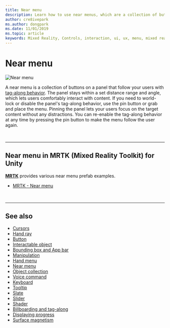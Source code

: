 ```yaml
---
title: Near menu
description: Learn how to use near menus, which are a collection of buttons on a panel that follow you with tag-along behavior in a mixed reality environment.
author: cre8ivepark
ms.author: dongpark
ms.date: 11/01/2019
ms.topic: article
keywords: Mixed Reality, Controls, interaction, ui, ux, menu, mixed reality headset, windows mixed reality headset, virtual reality headset, HoloLens, MRTK, Mixed Reality Toolkit
---
```


# Near menu

![Near menu](images/UX_Hero_NearMenu.jpg)

A near menu is a collection of buttons on a panel that follow your users with [tag-along behavior](billboarding-and-tag-along.md#what-is-a-tag-along). The panel stays within a set distance range and angle, which lets users comfortably interact with content. If you need to world-lock or disable the panel's tag-along behavior, use the pin button or grab and place the menu. Pinning the panel lets your users focus on the target content without any distractions. You can re-enable the tag-along behavior at any time by pressing the pin button to make the menu follow the user again.

<br>

---

## Near menu in MRTK (Mixed Reality Toolkit) for Unity
**[MRTK](https://github.com/Microsoft/MixedRealityToolkit-Unity)** provides various near menu prefab examples.

* [MRTK - Near menu](/windows/mixed-reality/mrtk-unity/features/ux-building-blocks/near-menu)

<br>

---

## See also

* [Cursors](cursors.md)
* [Hand ray](point-and-commit.md)
* [Button](button.md)
* [Interactable object](interactable-object.md)
* [Bounding box and App bar](app-bar-and-bounding-box.md)
* [Manipulation](direct-manipulation.md)
* [Hand menu](hand-menu.md)
* [Near menu](near-menu.md)
* [Object collection](object-collection.md)
* [Voice command](voice-input.md)
* [Keyboard](keyboard.md)
* [Tooltip](tooltip.md)
* [Slate](slate.md)
* [Slider](slider.md)
* [Shader](shader.md)
* [Billboarding and tag-along](billboarding-and-tag-along.md)
* [Displaying progress](progress.md)
* [Surface magnetism](surface-magnetism.md)
